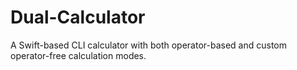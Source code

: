 # Dual-Calculator
A Swift-based CLI calculator with both operator-based and custom operator-free calculation modes.
